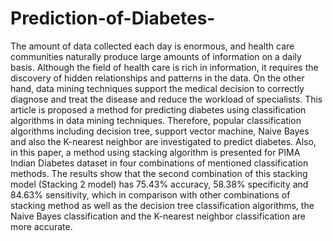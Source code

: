 # Prediction-of-Diabetes-
The amount of data collected each day is enormous, and health care communities naturally produce large amounts of information on a daily basis. Although the field of health care is rich in information, it requires the discovery of hidden relationships and patterns in the data. On the other hand, data mining techniques support the medical decision to correctly diagnose and treat the disease and reduce the workload of specialists. This article is proposed a method for predicting diabetes using classification algorithms in data mining techniques. Therefore, popular classification algorithms including decision tree, support vector machine, Naive Bayes and also the K-nearest neighbor are investigated to predict diabetes. Also, in this paper, a method using stacking algorithm is presented for PIMA Indian Diabetes dataset in four combinations of mentioned classification methods. The results show that the second combination of this stacking model (Stacking 2 model) has 75.43% accuracy, 58.38% specificity and 84.63% sensitivity, which in comparison with other combinations of stacking method as well as the decision tree classification algorithms, the Naive Bayes classification and the K-nearest neighbor classification are more accurate.
